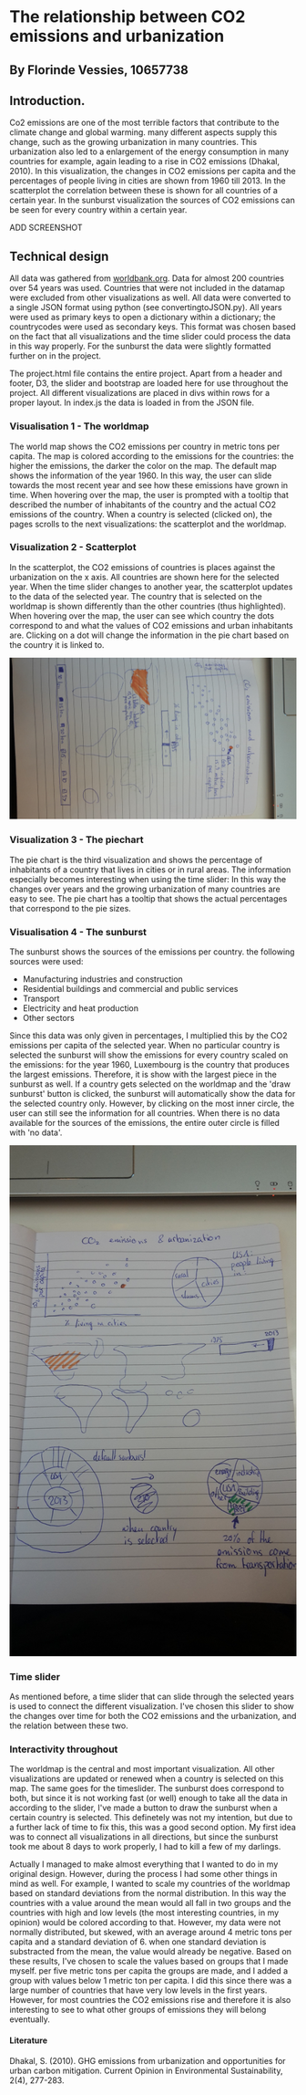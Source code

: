 # The relationship between CO2 emissions and urbanization 
## By Florinde Vessies, 10657738


## Introduction. 
Co2 emissions are one of the most terrible factors that contribute to the climate change and global warming. many different aspects supply this change, such as the growing urbanization in many countries. This urbanization also led to a enlargement of the energy consumption in many countries for example, again leading to a rise in CO2 emissions (Dhakal, 2010). In this visualization, the changes in CO2 emissions per capita and the percentages of people living in cities are shown from 1960 till 2013. In the scatterplot the correlation between these is shown for all countries of a certain year. In the sunburst visualization the sources of CO2 emissions can be seen for every country within a certain year.

ADD SCREENSHOT

## Technical design
All data was gathered from [worldbank.org](http://databank.worldbank.org/data/reports.aspx?source=world-development-indicators#). Data for almost 200 countries over 54 years was used. Countries that were not included in the datamap were excluded from other visualizations as well. All data were converted to a single JSON format using python (see convertingtoJSON.py). All years were used as primary keys to open a dictionary within a dictionary; the countrycodes were used as secondary keys. This format was chosen based on the fact that all visualizations and the time slider could process the data in this way properly. For the sunburst the data were slightly formatted further on in the project.

The project.html file contains the entire project. Apart from a header and footer, D3, the slider and bootstrap are loaded here for use throughout the project. All different visualizations are placed in divs within rows for a proper layout. In index.js the data is loaded in from the JSON file. 

### Visualisation 1 - The worldmap
The world map shows the CO2 emissions per country in metric tons per capita. The map is colored according to the emissions for the countries: the higher the emissions, the darker the color on the map. The default map shows the information of the year 1960. In this way, the user can slide towards the most recent year and see how these emissions have grown in time. When hovering over the map, the user is prompted with a tooltip that described the number of inhabitants of the country and the actual CO2 emissions of the country. When a country is selected (clicked on), the pages scrolls to the next visualizations: the scatterplot and the worldmap. 

### Visualization 2 - Scatterplot
In the scatterplot, the CO2 emissions of countries is places against the urbanization on the x axis. All countries are shown here for the selected year. When the time slider changes to another year, the scatterplot updates to the data of the selected year. The country that is selected on the worldmap is shown differently than the other countries (thus highlighted). When hovering over the map, the user can see which country the dots correspond to and what the values of CO2 emissions and urban inhabitants are. Clicking on a dot will change the information in the pie chart based on the country it is linked to. 

![Image world map ](/doc/worldmapscatterplot.jpg)

### Visualization 3 - The piechart
The pie chart is the third visualization and shows the percentage of inhabitants of a country that lives in cities or in rural areas. The information especially becomes interesting when using the time slider: In this way the changes over years  and the growing urbanization of many countries are easy to see. The pie chart has a tooltip that shows the actual percentages that correspond to the pie sizes.


### Visualisation 4 - The sunburst
The sunburst shows the sources of the emissions per country. the following sources were used:

* Manufacturing industries and construction
* Residential buildings and commercial and public services
* Transport
* Electricity and heat production
* Other sectors

Since this data was only given in percentages, I multiplied this by the CO2 emissions per capita of the selected year. When no particular country is selected the sunburst will show the emissions for every country scaled on the emissions: for the year 1960, Luxembourg is the country that produces the largest emissions. Therefore, it is show with the largest piece in the sunburst as well. If a country gets selected on the worldmap and the 'draw sunburst' button is clicked, the sunburst will automatically show the data for the selected country only. However, by clicking on the most inner circle, the user can still see the information for all countries. When there is no data available for the sources of the emissions, the entire outer circle is filled with 'no data'. 


![Image total](/doc/complete.jpg)

### Time slider
As mentioned before, a time slider that can slide through the selected years is used to connect the different visualization. I've chosen this slider to show the changes over time for both the CO2 emissions and the urbanization, and the relation between these two. 

### Interactivity throughout
The worldmap is the central and most important visualization. All other visualizations are updated or renewed when a country is selected on this map. The same goes for the timeslider. The sunburst does correspond to both, but since it is not working fast (or well) enough to take all the data in according to the slider, I've made a button to draw the sunburst when a certain country is selected. This definetely was not my intention, but due to a further lack of time to fix this, this was a good second option. My first idea was to connect all visualizations in all directions, but since the sunburst took me about 8 days to work properly, I had to kill a few of my darlings. 

Actually I managed to make almost everything that I wanted to do in my original design. However, during the process I had some other things in mind as well. For example, I wanted to scale my countries of the worldmap based on standard deviations from the normal distribution. In this way the countries with a value around the mean would all fall in two groups and the countries with high and low levels (the most interesting countries, in my opinion) would be colored according to that. However, my data were not normally distributed, but skewed, with an average around 4 metric tons per capita and a standard deviation of 6. when one standard deviation is substracted from the mean, the value would already be negative. Based on these results, I've chosen to scale the values based on groups that I made myself. per five metric tons per capita the groups are made, and I added a group with values below 1 metric ton per capita. I did this since there was a large number of countries that have very low levels in the first years. However, for most countries the CO2 emissions rise and therefore it is also interesting to see to what other groups of emissions they will belong eventually. 

#### Literature
Dhakal, S. (2010). GHG emissions from urbanization and opportunities for urban carbon mitigation. Current Opinion in Environmental Sustainability, 2(4), 277-283.